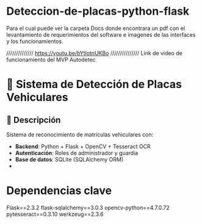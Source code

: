 # Deteccion-de-placas-python-flask
Para el cual puede ver la carpeta Docs donde encontrara un pdf con el levantamiento de requerimientos del software e imagenes de las interfaces y los funcionamientos. 

//////////////  https://youtu.be/bYtlotnUKBo  ///////////////   Link de video de funcionamiento del MVP Autodetec



# 🚗 Sistema de Detección de Placas Vehiculares

## 📌 Descripción
Sistema de reconocimiento de matrículas vehiculares con:
- **Backend**: Python + Flask + OpenCV + Tesseract OCR
- **Autenticación**: Roles de administrador y guardia
- **Base de datos**: SQLite (SQLAlchemy ORM)
- 
# Dependencias clave
Flask==2.3.2
flask-sqlalchemy==3.0.3
opencv-python==4.7.0.72
pytesseract==0.3.10
werkzeug==2.3.6
